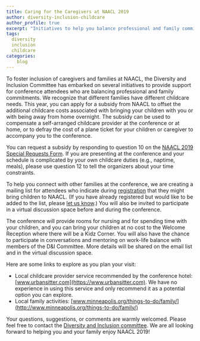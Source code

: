 ```yaml
---
title: Caring for the Caregivers at NAACL 2019
author: diversity-inclusion-childcare
author_profile: true
excerpt: "Initiatives to help you balance professional and family commitments."
tags:
  diversity
  inclusion
  childcare
categories:
    blog
---
```


To foster inclusion of caregivers and families at NAACL, the Diversity and Inclusion Committee has embarked on several initiatives to provide support for conference attendees who are balancing professional and family commitments.
We recognize that different families have different childcare needs. This year, you can apply for a subsidy from NAACL to offset the additional childcare costs associated with bringing your children with you or with being away from home overnight. The subsidy can be used to compensate a self-arranged childcare provider at the conference or at home, or to defray the cost of a plane ticket for your children or caregiver to accompany you to the conference.

You can request a subsidy by responding to question 10 on the [NAACL 2019 ​Special Requests Form​](https://bit.ly/2XyzRv9). If you are presenting at the conference and your schedule is complicated by your own childcare duties (e.g., naptime, meals), please use question 12 to tell the organizers about your time constraints.

To help you connect with other families at the conference, we are creating a mailing list for attendees who indicate during [​registration​](https://naacl2019.org/registration/) that they might bring children to NAACL. (If you have already registered but would like to be added to the list, please ​[let us know​](mailto:naacl2019-diversity-inclusion-chairs@googlegroups.com).) You will also be invited to participate in a virtual discussion space before and during the conference.

The conference will provide rooms for nursing and for spending time with your children, and you can bring your children at no cost to the Welcome Reception where there will be a Kidz Corner. You will also have the chance to participate in conversations and mentoring on work-life balance with members of the D&I Committee. More details will be shared on the email list and in the virtual discussion space.

Here are some links to explore as you plan your visit:
- Local childcare provider service recommended by the conference hotel:
[www.urbansitter.com​](https://www.urbansitter.com). We have no experience in using this service and only
recommend it as a potential option you can explore.
- Local family activities: [​www.minneapolis.org/things-to-do/family/](http://www.minneapolis.org/things-to-do/family/)

Your questions, suggestions, or comments are warmly welcomed. Please feel free to contact the [Diversity and Inclusion committee](mailto:naacl2019-diversity-inclusion-chairs@googlegroups.com​). We are all looking forward to helping you and your family enjoy NAACL 2019!
 